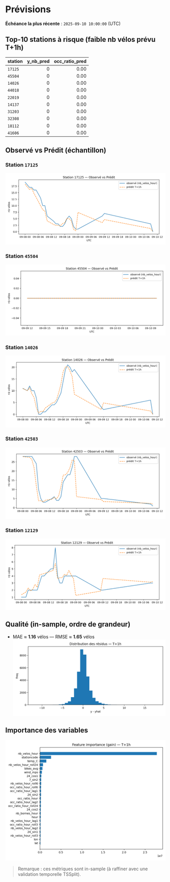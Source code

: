 # Prévisions
**Échéance la plus récente** : `2025-09-10 10:00:00` (UTC)

## Top-10 stations à risque (faible nb vélos prévu T+1h)

| station | y_nb_pred | occ_ratio_pred |
|---|---:|---:|
| `17125` | 0 | 0.00 |
| `45504` | 0 | 0.00 |
| `14026` | 0 | 0.00 |
| `44018` | 0 | 0.00 |
| `22019` | 0 | 0.00 |
| `14137` | 0 | 0.00 |
| `31203` | 0 | 0.00 |
| `32308` | 0 | 0.00 |
| `18112` | 0 | 0.00 |
| `41606` | 0 | 0.00 |

## Observé vs Prédit (échantillon)

### Station `17125`

![obs vs pred](assets/figs/obs_pred_17125_T+1h.png)

### Station `45504`

![obs vs pred](assets/figs/obs_pred_45504_T+1h.png)

### Station `14026`

![obs vs pred](assets/figs/obs_pred_14026_T+1h.png)

### Station `42503`

![obs vs pred](assets/figs/obs_pred_42503_T+1h.png)

### Station `12129`

![obs vs pred](assets/figs/obs_pred_12129_T+1h.png)


## Qualité (in-sample, ordre de grandeur)
- MAE ≈ **1.16** vélos — RMSE ≈ **1.65** vélos
![residuals](assets/figs/residuals_T+1h.png)

## Importance des variables
![importance](assets/figs/feat_importance_T+1h.png)

> Remarque : ces métriques sont in-sample (à raffiner avec une validation temporelle TSSplit).